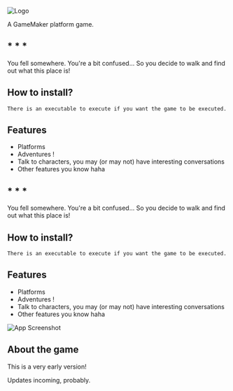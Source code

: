 
![Logo](https://i.imgur.com/OymXgEp.png)




A GameMaker platform game.


## * * *

You fell somewhere. You're a bit confused... So you decide to walk and find out what this place is!

## How to install?

```There is an executable to execute if you want the game to be executed.```

## Features

- Platforms
- Adventures !
- Talk to characters, you may (or may not) have interesting conversations
- Other features you know haha


## * * *

You fell somewhere. You're a bit confused... So you decide to walk and find out what this place is!

## How to install?

```There is an executable to execute if you want the game to be executed.```

## Features

- Platforms
- Adventures !
- Talk to characters, you may (or may not) have interesting conversations
- Other features you know haha



![App Screenshot](https://i.imgur.com/NGNbvYA.png)



## About the game

This is a very early version! 

Updates incoming, probably.